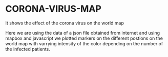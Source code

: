 # CORONA-VIRUS-MAP
 It shows the effect of the corona virus on the world map

 Here we are using the data of a json file obtained from internet and using mapbox and javascript we plotted markers on the different postions on the world map with varrying intensity of the color depending on the number of the infected patients.
